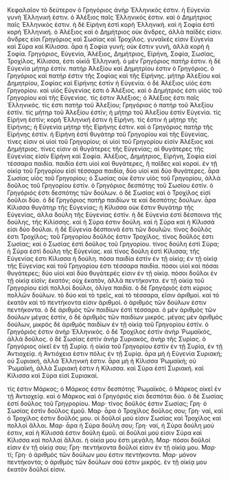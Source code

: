 Κεφαλαῖον τὸ δεύτερον
ὁ Γρηγόριος ἀνὴρ Ἑλληνικός ἐστιν. ἡ Εὐγενία γυνὴ Ἑλληνική ἐστιν. ὁ Ἀλέξιος παῖς Ἑλληνικός ἐστιν. καὶ ὁ Δημήτριος παῖς Ἑλληνικός ἐστιν. ἡ δὲ Εἰρήνη ἐστὶ κορὴ Ἑλληνική. καὶ ἡ Σοφία ἐστὶ κορή Ἑλληνική.
ὁ Ἀλέξιος καὶ ὁ Δημήτριος οὐκ ἄνδρες, ἀλλὰ παῖδές εἰσιν. ἄνδρες εἰσι Γρηγόριος καὶ Σωσίας καὶ Τροχίλος. γυναῖκές εἰσιν Εὐγενία καὶ Σύρα καὶ Κίλισσα. ἆρα ἡ Σοφία γυνή; οὐκ ἔστιν γυνὴ, ἀλλὰ κορὴ ἡ Σοφία.
Γρηγόριος, Εὐγενία, Ἀλέξιος, Δημήτριος, Εἰρήνη, Σοφία, Σωσίας, Τροχίλος, Κίλισσα, ἐστι οἰκίᾱ Ἑλληνική. ὁ μὲν Γρηγόριος πατήρ ἐστιν. ἡ δὲ Εὐγενία μήτηρ ἐστίν. πατήρ Ἀλεξίου καὶ Δημητρίου ἐστιν ὁ Γρηγόριος. ὁ Γρηγόριος καὶ πατήρ ἐστιν τῆς Σοφίας καὶ τῆς Εἰρήνης. μήτηρ Ἀλεξίου καὶ Δημητρίου, Σοφίας καὶ Εἰρήνης ἐστὶν ἡ Εὐγενία. ὁ δὲ Ἀλέξιος υἱός ἐστι Γρηγορίου. καὶ υἱός Εὐγενίας ἐστι ὁ Ἀλέξιος. καὶ ὁ Δημήτριός ἐστι υἱὸς τοῦ Γρηγορίου καὶ τῆς Εὐγενίας.
τίς ἐστιν Ἀλέξιος; ὁ Ἀλέξιος ἐστι παῖς Ἑλληνικός. τίς ἐστι πατήρ τοῦ Ἀλεξίου; Γρηγόριος ὁ πατήρ τοῦ Ἀλεξίου ἐστίν. τίς μήτηρ τοῦ Ἀλεξίου ἐστίν; ἡ μήτηρ τοῦ Ἀλεξίου ἐστίν Εὐγενία. τίς Εἰρήνη ἐστίν; κορὴ Ἑλληνική ἐστιν ἡ Εἰρήνη. τίς ἐστιν ἡ μήτηρ τῆς Εἰρήνης; ἡ Εὐγενία μήτηρ τῆς Εἰρήνης ἐστιν. καὶ ὁ Γρηγόριος πατὴρ τῆς Εἰρήνης ἐστίν. ἡ Εἰρήνη ἐστὶ θυγάτηρ τοῦ Γρηγορίου καὶ τῆς Εὐγενίας.
τίνες εἰσιν οἱ υἱοὶ τοῦ Γρηγορίου; οἱ υἱοὶ τοῦ Γρηγορίου εἰσίν Ἀλέξιος καὶ Δημήτριος. τίνες εἰσιν αἱ θυγάτερες τῆς Εὐγενίας; αἱ θυγάτερες τῆς Εὐγενίας εἰσίν Εἰρήνη καὶ Σοφία. Ἀλέξιος, Δημήτριος, Εἰρήνη, Σοφία εἰσί τέσσαρα παιδία. παιδία ἐστι υἱοὶ καὶ θυγάτερες, ἢ παῖδες καὶ κοραί. ἐν τῇ οἰκίᾳ τοῦ Γρηγορίου εἰσί τέσσαρα παιδία, δύο υἱοὶ καὶ δύο θυγάτερες.
ἆρα Σωσίας υἱὸς τοῦ Γρηγορίου; ὁ Σωσίας οὐκ ἔστιν υἱὸς τοῦ Γρηγορίου, ἀλλὰ δοῦλος τοῦ Γρηγορίου ἐστίν. ὁ Γρηγόριος δεσπότης τοῦ Σωσίου ἐστίν. ὁ Γρηγόριός ἐστι δεσπότης τῶν δούλων. ὁ δὲ Σωσίας καὶ ὁ Τροχίλος εἰσί δοῦλοι δύο. ὁ δὲ Γρηγόριος πατὴρ παιδίων τε καὶ δεσπότης δούλων.
ἆρα Κίλισσα θυγάτηρ τῆς Εὐγενίας; ἡ Κίλισσα οὐκ ἔστιν θυγάτηρ τῆς Εὐγενίας, ἀλλα δούλη τῆς Εὐγενίας ἐστίν. ἡ δὲ Εὐγενία ἐστί δέσποινα τῆς δούλης, τῆς Κιλίσσης. καὶ ἡ Σύρα ἐστιν δούλη. καὶ ἡ Σύρα καὶ ἡ Κίλισσά εἰσι δύο δούλαι. ἡ δὲ Εὐγενία δέσποινά ἐστι τῶν δουλῶν.
τίνος δοῦλός ἐστι Τροχίλος; τοῦ Γρηγορίου δοῦλός ἐστιν Τροχίλος. τίνος δοῦλός ἐστι Σωσίας; καὶ ὁ Σωσίας ἐστὶ δοῦλος τοῦ Γρηγορίου. τίνος δούλη ἐστὶ Σύρα; ἡ Σύρα ἐστὶ δούλη τῆς Εὐγενίας. καὶ τίνος δούλη ἐστὶ Κίλισσα; τῆς Εὐγενίας ἐστι Κίλισσα ἡ δούλη.
πόσα παιδία ἐστίν ἐν τῇ οἰκίᾳ; ἐν τῇ οἰκίᾳ τῆς Εὐγενίας καὶ τοῦ Γρηγορίου ἐστι τέσσαρα παιδία. πόσοι υἱοὶ καὶ πόσαι θυγάτερες; δύο υἱοὶ καὶ δύο θυγάτερές εἰσιν ἐν τῇ οἰκίᾳ. πόσοι δοῦλοι ἐν τῇ οἰκίᾳ εἰσίν; ἑκατόν; οὐχ ἑκατὸν, ἀλλὰ πεντήκοντα. ἐν τῇ οἰκίᾳ τοῦ Γρηγορίου εἰσὶ πολλοὶ δούλοι, ὀλίγα παιδία. ὁ δὲ Γρηγόριός ἐστι κύριος πολλῶν δούλων.
τὸ δύο καὶ τὸ τρεῖς, καὶ τὸ τέσσαρα, εἴσιν ἀριθμοί. καὶ τὸ ἑκατὸν καὶ τὸ πεντήκοντα εἰσιν ἀριθμοί. ὁ ἀριθμὸς τῶν δούλων ἐστιν πεντήκοντα. ὁ δὲ ἀριθμὸς τῶν παιδίων ἐστὶ τέσσαρα. ὁ μὲν ἀριθμὸς τῶν δούλων μέγας ἐστίν, ὁ δὲ ἀριθμὸς τῶν παιδίων μικρός. μέγας μὲν ἀριθμὸς δούλων, μικρὸς δὲ ἀριθμὸς παιδίων ἐν τῇ οἰκίᾳ τοῦ Γρηγορίου ἐστίν.
ὁ Γρηγόριός ἐστιν ἀνὴρ Ἑλληνικός. ὁ δὲ Τροχίλος ἐστὶν ἀνὴρ Ῥωμαϊκός, ἀλλὰ δοῦλος. ὁ δὲ Σωσίας ἐστὶν ἀνὴρ Συριακός, ἀνὴρ τῆς Συρίας. ὁ Γρηγόριος οἰκεῖ ἐν τῇ Συρίᾳ. ἡ οἰκία τοῦ Γρηγορίου ἐστὶν ἐν τῇ Συρία, ἐν τῇ Ἀντιοχείᾳ. ἡ Ἀντιόχεια ἐστιν πόλις ἐν τῇ Συρίᾳ.
ἆρα μὴ ἡ Εὐγενία Συριακή; οὐ Συριακή, ἀλλὰ Ἑλληνική ἐστιν. ἆρα μὴ ἡ Κίλισσα Ῥωμαϊκή; οὐ Ῥωμαϊκή, ἀλλὰ Συριακή ἐστιν ἡ Κίλισσα. καὶ Σύρα ἐστί Συριακή. καὶ Κίλισσα καὶ Σύρα εἰσὶ Συριακαί.

τίς ἐστιν Μάρκος; ὁ Μάρκος ἐστιν δεσπότης Ῥωμαϊκὸς. ὁ Μάρκος οἰκεῖ ἐν τῇ Ἀντιοχείᾳ. καὶ ὁ Μάρκος καὶ ὁ Γρηγόριός εἰσι δεσπόται δύο. ὁ δὲ Σωσίας ἐστί δοῦλος τοῦ Γρηγρορίου.
Μαρ· τίνος δοῦλός ἐστιν Σωσίας;
Γρη· ὁ Σωσίας ἐστὶν δοῦλος ἐμοῦ.
Μαρ· ἆρα ὁ Τροχίλος δοῦλος σου;
Γρη· ναί, καὶ ὁ Τροχίλος ἐστιν δοῦλός μου. οἱ δοῦλοί μού εἰσιν Σωσίας καὶ Τροχίλος καὶ πολλοὶ ἄλλοι.
Μαρ· ἆρα ἡ Σύρα δούλη σου;
Γρη· ναί, ἡ Σύρα δούλη μού ἐστιν, καὶ ἡ Κίλισσά ἐστιν δούλη ἐμοῦ. αἱ δοῦλαί μού εἰσιν Σύρα καὶ Κίλισσα καὶ πολλαὶ ἄλλαι. ἡ οἰκία μου ἐστι μεγάλη.
Μαρ· πόσοι δοῦλοί εἰσιν ἐν τῇ οἰκίᾳ σου;
Γρη· πεντήκοντα δοῦλοί εἰσιν ἐν τῇ οἰκίᾳ μου.
Μαρ· τί;
Γρη· ὁ ἀριθμὸς τῶν δούλων μου ἐστιν πεντήκοντα.
Μαρ· μόνον πεντήκοντα; ὁ ἀριθμὸς τῶν δούλων σού ἐστιν μικρός. ἐν τῇ οἰκίᾳ μου ἑκατὸν δοῦλοί εἰσιν.
